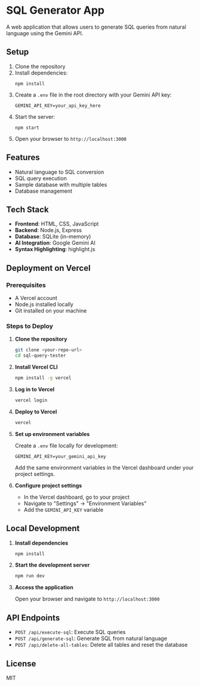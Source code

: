 # SQL Generator App

A web application that allows users to generate SQL queries from natural language using the Gemini API.

## Setup

1. Clone the repository
2. Install dependencies:
   ```
   npm install
   ```
3. Create a `.env` file in the root directory with your Gemini API key:
   ```
   GEMINI_API_KEY=your_api_key_here
   ```
4. Start the server:
   ```
   npm start
   ```
5. Open your browser to `http://localhost:3000`

## Features

- Natural language to SQL conversion
- SQL query execution
- Sample database with multiple tables
- Database management

## Tech Stack

- **Frontend**: HTML, CSS, JavaScript
- **Backend**: Node.js, Express
- **Database**: SQLite (in-memory)
- **AI Integration**: Google Gemini AI
- **Syntax Highlighting**: highlight.js

## Deployment on Vercel

### Prerequisites

- A Vercel account
- Node.js installed locally
- Git installed on your machine

### Steps to Deploy

1. **Clone the repository**

   ```bash
   git clone <your-repo-url>
   cd sql-query-tester
   ```

2. **Install Vercel CLI**

   ```bash
   npm install -g vercel
   ```

3. **Log in to Vercel**

   ```bash
   vercel login
   ```

4. **Deploy to Vercel**

   ```bash
   vercel
   ```

5. **Set up environment variables**

   Create a `.env` file locally for development:

   ```
   GEMINI_API_KEY=your_gemini_api_key
   ```

   Add the same environment variables in the Vercel dashboard under your project settings.

6. **Configure project settings**

   - In the Vercel dashboard, go to your project
   - Navigate to "Settings" → "Environment Variables"
   - Add the `GEMINI_API_KEY` variable

## Local Development

1. **Install dependencies**

   ```bash
   npm install
   ```

2. **Start the development server**

   ```bash
   npm run dev
   ```

3. **Access the application**

   Open your browser and navigate to `http://localhost:3000`

## API Endpoints

- `POST /api/execute-sql`: Execute SQL queries
- `POST /api/generate-sql`: Generate SQL from natural language
- `POST /api/delete-all-tables`: Delete all tables and reset the database

## License

MIT
